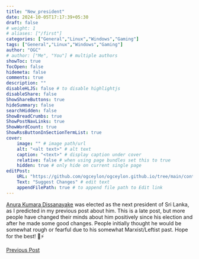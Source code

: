```yaml
---
title: "New_president"
date: 2024-10-05T17:17:39+05:30
draft: false
# weight: 1
# aliases: ["/first"]
categories: ["General","Linux","Windows","Gaming"]
tags: ["General","Linux","Windows","Gaming"]
author: "OGC"
# author: ["Me", "You"] # multiple authors
showToc: true
TocOpen: false
hidemeta: false
comments: true
description: ""
disableHLJS: false # to disable highlightjs
disableShare: false
ShowShareButtons: true
hideSummary: false
searchHidden: false
ShowBreadCrumbs: true
ShowPostNavLinks: true
ShowWordCount: true
ShowRssButtonInSectionTermList: true
cover:
    image: "" # image path/url
    alt: "<alt text>" # alt text
    caption: "<text>" # display caption under cover
    relative: false # when using page bundles set this to true
    hidden: true # only hide on current single page
editPost:
    URL: "https://github.com/ogceylon/ogceylon.github.io/tree/main/content"
    Text: "Suggest Changes" # edit text
    appendFilePath: true # to append file path to Edit link
---
```


[Anura Kumara Dissanayake](https://en.wikipedia.org/wiki/Anura_Kumara_Dissanayake) was elected as the next president of Sri Lanka, as I predicted in my previous post about him. 
This is a late post, but more people have changed their minds about him positively since his election and after he made some good changes. People initially thought he would be somewhat rough or fearful due to his somewhat Marxist/Leftist past.
Hope for the best! 👐⚡️

[Previous Post](https://ogceylon.github.io/posts/general/presidentialelectionsl2024/)
